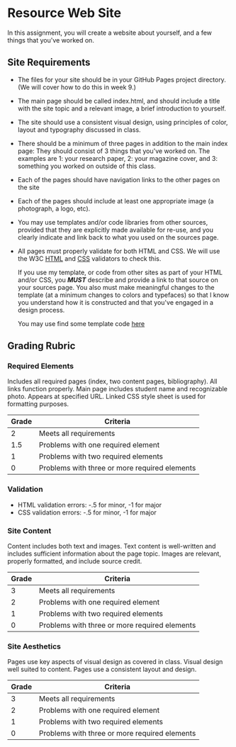 # Resource Web Site

In this assignment, you will create a website about yourself, and a few things that you've worked on.

## Site Requirements

-   The files for your site should be in your GitHub Pages project directory. (We will cover how to do this in week 9.)
-   The main page should be called index.html, and should include a title with the site topic and a relevant image, a brief introduction to yourself.
-   The site should use a consistent visual design, using principles of color, layout and typography discussed in class.
-   There should be a minimum of three pages in addition to the main index page: They should consist of 3 things that you've worked on. The examples are 1: your research paper, 2: your magazine cover, and 3: something you worked on outside of this class.
-   Each of the pages should have navigation links to the other pages on the site
-   Each of the pages should include at least one appropriate image (a photograph, a logo, etc).
-   You may use templates and/or code libraries from other sources, provided that they are explicitly made available for re-use, and you clearly indicate and link back to what you used on the sources page.
-   All pages must properly validate for both HTML and CSS. We will use the W3C [HTML](https://validator.w3.org) and [CSS](http://jigsaw.w3.org/css-validator/) validators to check this.

    If you use my template, or code from other sites as part of your HTML and/or CSS, you _**MUST**_ describe and provide a link to that source on your sources page. You also must make meaningful changes to the template (at a minimum changes to colors and typefaces) so that I know you understand how it is constructed and that you've engaged in a design process.

    You may use find some template code [here](web-project-template)

## Grading Rubric

### Required Elements

Includes all required pages (index, two content pages, bibliography). All links function properly. Main page includes student name and recognizable photo. Appears at specified URL. Linked CSS style sheet is used for formatting purposes.

| Grade | Criteria                                      |
| ----- | --------------------------------------------- |
| 2     | Meets all requirements                        |
| 1.5   | Problems with one required element            |
| 1     | Problems with two required elements           |
| 0     | Problems with three or more required elements |

### Validation

-   HTML validation errors: -.5 for minor, -1 for major
-   CSS validation errors: -.5 for minor, -1 for major

### Site Content

Content includes both text and images. Text content is well-written and includes sufficient information about the page topic. Images are relevant, properly formatted, and include source credit.

| Grade | Criteria                                      |
| ----- | --------------------------------------------- |
| 3     | Meets all requirements                        |
| 2     | Problems with one required element            |
| 1     | Problems with two required elements           |
| 0     | Problems with three or more required elements |

### Site Aesthetics

Pages use key aspects of visual design as covered in class. Visual design well suited to content. Pages use a consistent layout and design.

| Grade | Criteria                                      |
| ----- | --------------------------------------------- |
| 3     | Meets all requirements                        |
| 2     | Problems with one required element            |
| 1     | Problems with two required elements           |
| 0     | Problems with three or more required elements |
